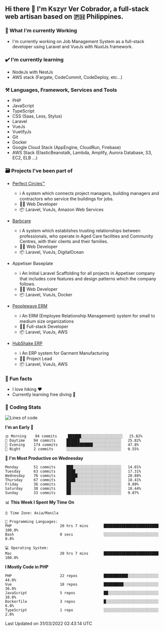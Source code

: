 ## Hi there 👋 I'm Kszyr Ver Cobrador, a full-stack web artisan based on 🇵🇭 Philippines.

### 🚀 What I'm currently Working

- I'm currently working on Job Management System as a full-stack developer using Laravel and VueJs with NuxtJs framework.

### ✔️ I'm currently learning

- NodeJs with NestJs
- AWS stack (Fargate, CodeCommit, CodeDeploy, etc...)

### ⚒️ Languages, Framework, Services and Tools
- PHP
- JavaScript
- TypeScript
- CSS (Saas, Less, Stylus)
- Laravel
- VueJs
- VuetifyJs
- Git
- Docker
- Google Cloud Stack (AppEngine, CloudRun, Firebase)
- AWS Stack (ElasticBeanstalk, Lambda, Amplify, Aurora Database, S3, EC2, ELB ...)


### 🗃 Projects I've been part of

- <a href="https://perfectcircles.com.au/" target="_blank">Perfect Circles™</a>

  - ℹ️ A system which connects project managers, building managers and contractors who service the buildings for jobs.
  - 👨‍💻 Web Developer
  - 📦 Laravel, VueJs, Amazon Web Services

- <a href="https://appetiser.com.au/portfolio/barbcare" target="_blank">Barbcare</a>

  - ℹ️ A system which establishes trusting relationships between professionals, who operate in Aged Care facilities and Community Centres, with their clients and their families.
  - 👨‍💻 Web Developer
  - 📦 Laravel, VueJs, DigitalOcean

- Appetiser Baseplate

  - ℹ️ An Initial Laravel Scaffolding for all projects in Appetiser company that includes core features and design patterns which the company follows.
  - 👨‍💻 Web Developer
  - 📦 Laravel, VueJs, Docker

- <a href="https://peoplewave.co" target="_blank">Peoplewave ERM</a>

  - ℹ️ An ERM (Employee Relationship Management) system for small to medium size organizations
  - 👨‍💻 Full-stack Developer
  - 📦 Laravel, VueJs, AWS

- <a href="https://www.posbang.com/garment-erp" target="_blank">HubShake ERP</a>

  - ℹ️ An ERP system for Garment Manufacturing
  - 👨‍💻 Project Lead
  - 📦 Laravel, VueJs, AWS

### 🌴 Fun facts

- I love hiking ❤️
- Currently learning free diving 🥽

### 🌟 Coding Stats

<!-- WakaTime Stats -->

<!--START_SECTION:waka-->
![Lines of code](https://img.shields.io/badge/From%20Hello%20World%20I%27ve%20Written-582%20Thousand%20lines%20of%20code-blue)

**I'm an Early 🐤** 

```text
🌞 Morning    94 commits     ██████░░░░░░░░░░░░░░░░░░░   25.82% 
🌆 Daytime    94 commits     ██████░░░░░░░░░░░░░░░░░░░   25.82% 
🌃 Evening    174 commits    ████████████░░░░░░░░░░░░░   47.8% 
🌙 Night      2 commits      ░░░░░░░░░░░░░░░░░░░░░░░░░   0.55%

```
📅 **I'm Most Productive on Wednesday** 

```text
Monday       51 commits     ███░░░░░░░░░░░░░░░░░░░░░░   14.01% 
Tuesday      63 commits     ████░░░░░░░░░░░░░░░░░░░░░   17.31% 
Wednesday    76 commits     █████░░░░░░░░░░░░░░░░░░░░   20.88% 
Thursday     67 commits     ████░░░░░░░░░░░░░░░░░░░░░   18.41% 
Friday       36 commits     ██░░░░░░░░░░░░░░░░░░░░░░░   9.89% 
Saturday     38 commits     ██░░░░░░░░░░░░░░░░░░░░░░░   10.44% 
Sunday       33 commits     ██░░░░░░░░░░░░░░░░░░░░░░░   9.07%

```


📊 **This Week I Spent My Time On** 

```text
⌚︎ Time Zone: Asia/Manila

💬 Programming Languages: 
PHP                      20 hrs 7 mins       █████████████████████████   100.0% 
Bash                     0 secs              ░░░░░░░░░░░░░░░░░░░░░░░░░   0.0%

💻 Operating System: 
Mac                      20 hrs 7 mins       █████████████████████████   100.0%

```

**I Mostly Code in PHP** 

```text
PHP                      22 repos            ███████████░░░░░░░░░░░░░░   44.0% 
Vue                      18 repos            █████████░░░░░░░░░░░░░░░░   36.0% 
JavaScript               5 repos             ██░░░░░░░░░░░░░░░░░░░░░░░   10.0% 
Dockerfile               3 repos             █░░░░░░░░░░░░░░░░░░░░░░░░   6.0% 
TypeScript               1 repo              ░░░░░░░░░░░░░░░░░░░░░░░░░   2.0%

```



 Last Updated on 31/03/2022 02:43:14 UTC
<!--END_SECTION:waka-->
